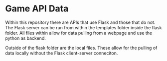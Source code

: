 # Game API Data
Within this repository there are APIs that use Flask and those that do not. The Flask server can be run from within the templates folder inside the flask folder. All files within allow for data pulling from a webpage and use the python as backend.

Outside of the flask folder are the local files. These allow for the pulling of data locally without the Flask client-server conneciton.

